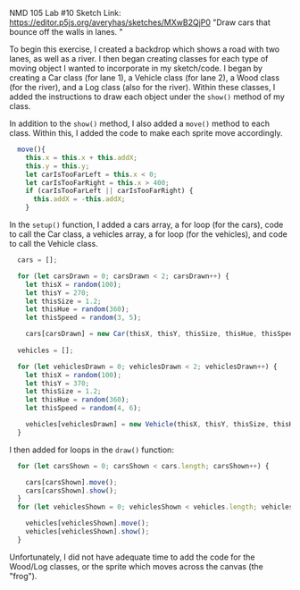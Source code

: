 NMD 105 Lab #10
Sketch Link: https://editor.p5js.org/averyhas/sketches/MXwB2QjP0
"Draw cars that bounce off the walls in lanes. "

To begin this exercise, I created a backdrop which shows a road with two lanes, as well as a river. I then began creating classes for each type of moving object I wanted to incorporate in my sketch/code. I began by creating a Car class (for lane 1), a Vehicle class (for lane 2), a Wood class (for the river), and a Log class (also for the river). Within these classes, I added the instructions to draw each object under the ```show()``` method of my class.

In addition to the ```show()``` method, I also added a ```move()``` method to each class. Within this, I added the code to make each sprite move accordingly.

```Javascript
  move(){
    this.x = this.x + this.addX;
    this.y = this.y;
    let carIsTooFarLeft = this.x < 0;
    let carIsTooFarRight = this.x > 400;
    if (carIsTooFarLeft || carIsTooFarRight) {
      this.addX = -this.addX;
    }
```

In the ```setup()``` function, I added a cars array, a for loop (for the cars), code to call the Car class, a vehicles array, a for loop (for the vehicles), and code to call the Vehicle class. 

```Javascript
  cars = [];

  for (let carsDrawn = 0; carsDrawn < 2; carsDrawn++) {
    let thisX = random(100);
    let thisY = 270;
    let thisSize = 1.2;
    let thisHue = random(360);
    let thisSpeed = random(3, 5);

    cars[carsDrawn] = new Car(thisX, thisY, thisSize, thisHue, thisSpeed);
    
  vehicles = [];

  for (let vehiclesDrawn = 0; vehiclesDrawn < 2; vehiclesDrawn++) {
    let thisX = random(100);
    let thisY = 370;
    let thisSize = 1.2;
    let thisHue = random(360);
    let thisSpeed = random(4, 6);

    vehicles[vehiclesDrawn] = new Vehicle(thisX, thisY, thisSize, thisHue, thisSpeed);
  }
```

I then added for loops in the ```draw()``` function:

```Javascript
  for (let carsShown = 0; carsShown < cars.length; carsShown++) {

    cars[carsShown].move();
    cars[carsShown].show();
  }
  for (let vehiclesShown = 0; vehiclesShown < vehicles.length; vehiclesShown++) {

    vehicles[vehiclesShown].move();
    vehicles[vehiclesShown].show();
  }
```


Unfortunately, I did not have adequate time to add the code for the Wood/Log classes, or the sprite which moves across the canvas (the "frog"). 


